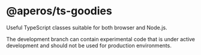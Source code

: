 # @aperos/ts-goodies

Useful TypeScript classes suitable for both browser and Node.js.

The development branch can contain experimental code that is under
active development and should not be used for production environments.
